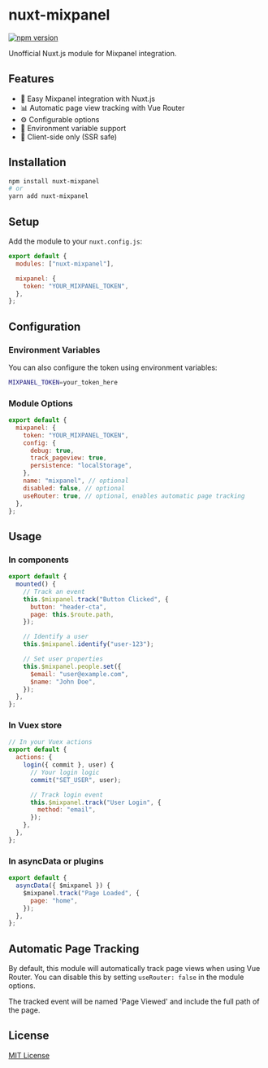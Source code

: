 # nuxt-mixpanel

[![npm version](https://badge.fury.io/js/nuxt-mixpanel.svg)](https://badge.fury.io/js/nuxt-mixpanel)

Unofficial Nuxt.js module for Mixpanel integration.

## Features

- 🚀 Easy Mixpanel integration with Nuxt.js
- 📊 Automatic page view tracking with Vue Router
- ⚙️ Configurable options
- 🔧 Environment variable support
- 📱 Client-side only (SSR safe)

## Installation

```bash
npm install nuxt-mixpanel
# or
yarn add nuxt-mixpanel
```

## Setup

Add the module to your `nuxt.config.js`:

```javascript
export default {
  modules: ["nuxt-mixpanel"],

  mixpanel: {
    token: "YOUR_MIXPANEL_TOKEN",
  },
};
```

## Configuration

### Environment Variables

You can also configure the token using environment variables:

```bash
MIXPANEL_TOKEN=your_token_here
```

### Module Options

```javascript
export default {
  mixpanel: {
    token: "YOUR_MIXPANEL_TOKEN",
    config: {
      debug: true,
      track_pageview: true,
      persistence: "localStorage",
    },
    name: "mixpanel", // optional
    disabled: false, // optional
    useRouter: true, // optional, enables automatic page tracking
  },
};
```

## Usage

### In components

```javascript
export default {
  mounted() {
    // Track an event
    this.$mixpanel.track("Button Clicked", {
      button: "header-cta",
      page: this.$route.path,
    });

    // Identify a user
    this.$mixpanel.identify("user-123");

    // Set user properties
    this.$mixpanel.people.set({
      $email: "user@example.com",
      $name: "John Doe",
    });
  },
};
```

### In Vuex store

```javascript
// In your Vuex actions
export default {
  actions: {
    login({ commit }, user) {
      // Your login logic
      commit("SET_USER", user);

      // Track login event
      this.$mixpanel.track("User Login", {
        method: "email",
      });
    },
  },
};
```

### In asyncData or plugins

```javascript
export default {
  asyncData({ $mixpanel }) {
    $mixpanel.track("Page Loaded", {
      page: "home",
    });
  },
};
```

## Automatic Page Tracking

By default, this module will automatically track page views when using Vue Router. You can disable this by setting `useRouter: false` in the module options.

The tracked event will be named 'Page Viewed' and include the full path of the page.

## License

[MIT License](./LICENSE)
